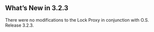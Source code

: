 ## What’s New in 3.2.3

There were no modifications to the Lock Proxy in conjunction with O.S. Release 3.2.3.